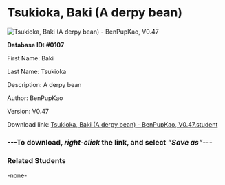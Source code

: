 # Tsukioka, Baki (A derpy bean)

<img src="Files/Tsukioka, Baki (A derpy bean).png" title="Tsukioka, Baki (A derpy bean) - BenPupKao, V0.47">

**Database ID: #0107**

First Name: Baki

Last Name: Tsukioka

Description: A derpy bean

Author: BenPupKao

Version: V0.47

Download link: <a href="https://raw.githubusercontent.com/Arbiter1223/Daigaku-Gurashi-Custom-Students/master/Files/Student Files/Tsukioka%2C%20Baki%20(A%20derpy%20bean)%20-%20BenPupKao%2C%20V0.47.student">Tsukioka, Baki (A derpy bean) - BenPupKao, V0.47.student</a>

### ---**To download, _right-click_ the link, and select _"Save as"_**---

### Related Students

-none-

